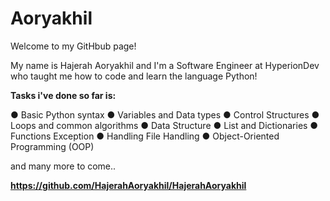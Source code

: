# Aoryakhil

Welcome to my GitHbub page!

My name is Hajerah Aoryakhil and I'm a Software Engineer at HyperionDev who taught me how to code and learn the language Python!

**Tasks i've done so far is:**

● Basic Python syntax 
● Variables and Data types 
● Control Structures 
● Loops and common algorithms 
● Data Structure 
● List and Dictionaries ● Functions Exception 
● Handling File Handling 
● Object-Oriented Programming (OOP)

and many more to come..


**https://github.com/HajerahAoryakhil/HajerahAoryakhil**
